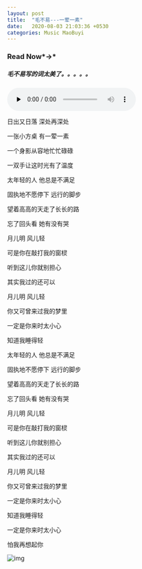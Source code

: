 ```yaml
---
layout: post
title:  "毛不易---一荤一素"
date:   2020-08-03 21:03:36 +0530
categories: Music MaoBuyi
---
```


### Read Now*→*

##### 毛不易写的词太美了。。。。。

<audio id="audio" controls="" preload="none"> <source id="mp3" src="https://yilinfile-1258058813.cos.ap-shanghai.myqcloud.com/Music/MaoBuyi/YHYS.mp3"> </audio>

日出又日落 深处再深处

一张小方桌 有一荤一素

一个身影从容地忙忙碌碌

一双手让这时光有了温度

 

太年轻的人 他总是不满足

固执地不愿停下 远行的脚步

望着高高的天走了长长的路

忘了回头看 她有没有哭

 

月儿明 风儿轻

可是你在敲打我的窗棂

听到这儿你就别担心

其实我过的还可以

 

月儿明 风儿轻

你又可曾来过我的梦里

一定是你来时太小心

知道我睡得轻

 

太年轻的人 他总是不满足

固执地不愿停下 远行的脚步

望着高高的天走了长长的路

忘了回头看 她有没有哭

 

月儿明 风儿轻

可是你在敲打我的窗棂

听到这儿你就别担心

其实我过的还可以

 

月儿明 风儿轻

你又可曾来过我的梦里

一定是你来时太小心

知道我睡得轻

 

一定是你来时太小心

怕我再想起你

![img](https://yilinfile-1258058813.cos.ap-shanghai.myqcloud.com/imagebed/20200804220123.jpeg)